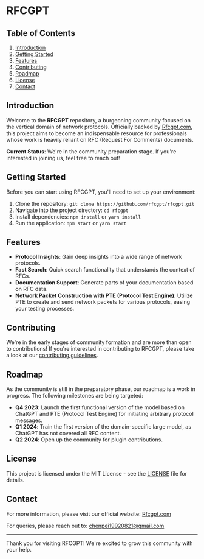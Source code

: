 # RFCGPT

## Table of Contents

1. [Introduction](#introduction)
2. [Getting Started](#getting-started)
3. [Features](#features)
4. [Contributing](#contributing)
5. [Roadmap](#roadmap)
6. [License](#license)
7. [Contact](#contact)

## Introduction

Welcome to the **RFCGPT** repository, a burgeoning community focused on the vertical domain of network protocols. Officially backed by [Rfcgpt.com](http://www.rfcgpt.com), this project aims to become an indispensable resource for professionals whose work is heavily reliant on RFC (Request For Comments) documents.

**Current Status**: We're in the community preparation stage. If you're interested in joining us, feel free to reach out!

## Getting Started

Before you can start using RFCGPT, you'll need to set up your environment:

1. Clone the repository: `git clone https://github.com/rfcgpt/rfcgpt.git`
2. Navigate into the project directory: `cd rfcgpt`
3. Install dependencies: `npm install` or `yarn install`
4. Run the application: `npm start` or `yarn start`

## Features

- **Protocol Insights**: Gain deep insights into a wide range of network protocols.
- **Fast Search**: Quick search functionality that understands the context of RFCs.
- **Documentation Support**: Generate parts of your documentation based on RFC data.
- **Network Packet Construction with PTE (Protocol Test Engine)**: Utilize PTE to create and send network packets for various protocols, easing your testing processes.

## Contributing

We're in the early stages of community formation and are more than open to contributions! If you're interested in contributing to RFCGPT, please take a look at our [contributing guidelines](CONTRIBUTING.md).

## Roadmap

As the community is still in the preparatory phase, our roadmap is a work in progress. The following milestones are being targeted:

- **Q4 2023**: Launch the first functional version of the model based on ChatGPT and PTE (Protocol Test Engine) for initiating arbitrary protocol messages.
- **Q1 2024**: Train the first version of the domain-specific large model, as ChatGPT has not covered all RFC content.
- **Q2 2024**: Open up the community for plugin contributions.

## License

This project is licensed under the MIT License - see the [LICENSE](LICENSE) file for details.

## Contact

For more information, please visit our official website: [Rfcgpt.com](http://www.rfcgpt.com)

For queries, please reach out to: chenpei19920821@gmail.com

---

Thank you for visiting RFCGPT! We're excited to grow this community with your help.
